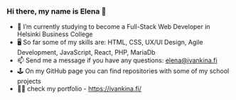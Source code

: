 ### Hi there, my name is Elena 👋

- 🌱 I’m currently studying to become a Full-Stack Web Developer in Helsinki Business College
- 🖥 So far some of my skills are: HTML, CSS, UX/UI Design, Agile Development, JavaScript, React, PHP, MariaDb
- 📫 Send me a message if you have any questions: elena@ivankina.fi
- 🕹 On my GitHub page you can find repositories with some of my school projects
- 👩‍💻 check my portfolio - https://ivankina.fi/ 
